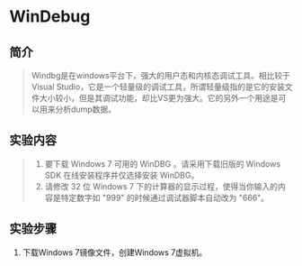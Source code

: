 # WinDebug

## 简介  

> Windbg是在windows平台下，强大的用户态和内核态调试工具。相比较于Visual Studio，它是一个轻量级的调试工具，所谓轻量级指的是它的安装文件大小较小，但是其调试功能，却比VS更为强大。它的另外一个用途是可以用来分析dump数据。

## 实验内容

>1. 要下载 Windows 7 可用的 WinDBG 。请采用下载旧版的 Windows SDK 在线安装程序并仅选择安装 WinDBG。  
>2. 请修改 32 位 Windows 7 下的计算器的显示过程，使得当你输入的内容是特定数字如 "999" 的时候通过调试器脚本自动改为 "666"。

## 实验步骤

1. 下载Windows 7镜像文件，创建Windows 7虚拟机。
